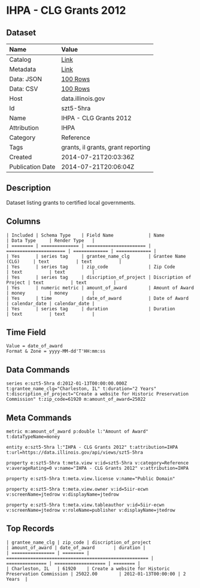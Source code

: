 # IHPA - CLG Grants 2012

## Dataset

| Name | Value |
| :--- | :---- |
| Catalog | [Link](https://catalog.data.gov/dataset/ihpa-clg-grants-2012-af21a) |
| Metadata | [Link](https://data.illinois.gov/api/views/szt5-5hra) |
| Data: JSON | [100 Rows](https://data.illinois.gov/api/views/szt5-5hra/rows.json?max_rows=100) |
| Data: CSV | [100 Rows](https://data.illinois.gov/api/views/szt5-5hra/rows.csv?max_rows=100) |
| Host | data.illinois.gov |
| Id | szt5-5hra |
| Name | IHPA - CLG Grants 2012 |
| Attribution | IHPA |
| Category | Reference |
| Tags | grants, il grants, grant reporting |
| Created | 2014-07-21T20:03:36Z |
| Publication Date | 2014-07-21T20:06:04Z |

## Description

Dataset listing grants to certified local governments.

## Columns

```ls
| Included | Schema Type    | Field Name             | Name                   | Data Type     | Render Type   |
| ======== | ============== | ====================== | ====================== | ============= | ============= |
| Yes      | series tag     | grantee_name_clg       | Grantee Name (CLG)     | text          | text          |
| Yes      | series tag     | zip_code               | Zip Code               | text          | text          |
| Yes      | series tag     | discription_of_project | Discription of Project | text          | text          |
| Yes      | numeric metric | amount_of_award        | Amount of Award        | money         | money         |
| Yes      | time           | date_of_award          | Date of Award          | calendar_date | calendar_date |
| Yes      | series tag     | duration               | Duration               | text          | text          |
```

## Time Field

```ls
Value = date_of_award
Format & Zone = yyyy-MM-dd'T'HH:mm:ss
```

## Data Commands

```ls
series e:szt5-5hra d:2012-01-13T00:00:00.000Z t:grantee_name_clg="Charleston, IL" t:duration="2 Years" t:discription_of_project="Create a website for Historic Preservation Commission" t:zip_code=61920 m:amount_of_award=25022
```

## Meta Commands

```ls
metric m:amount_of_award p:double l:"Amount of Award" t:dataTypeName=money

entity e:szt5-5hra l:"IHPA - CLG Grants 2012" t:attribution=IHPA t:url=https://data.illinois.gov/api/views/szt5-5hra

property e:szt5-5hra t:meta.view v:id=szt5-5hra v:category=Reference v:averageRating=0 v:name="IHPA - CLG Grants 2012" v:attribution=IHPA

property e:szt5-5hra t:meta.view.license v:name="Public Domain"

property e:szt5-5hra t:meta.view.owner v:id=5iir-ecwn v:screenName=jtedrow v:displayName=jtedrow

property e:szt5-5hra t:meta.view.tableauthor v:id=5iir-ecwn v:screenName=jtedrow v:roleName=publisher v:displayName=jtedrow
```

## Top Records

```ls
| grantee_name_clg | zip_code | discription_of_project                                | amount_of_award | date_of_award       | duration | 
| ================ | ======== | ===================================================== | =============== | =================== | ======== | 
| Charleston, IL   | 61920    | Create a website for Historic Preservation Commission | 25022.00        | 2012-01-13T00:00:00 | 2 Years  | 
```